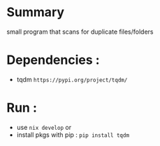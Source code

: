 #  Summary
small program that scans for duplicate files/folders

# Dependencies :
- tqdm ``https://pypi.org/project/tqdm/``

# Run :
- use ``nix develop``
  or
- install pkgs with pip : ``pip install tqdm``
